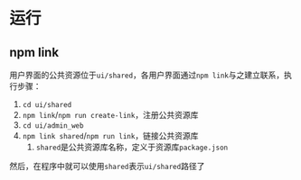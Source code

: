 # 运行

## npm link

用户界面的公共资源位于```ui/shared```，各用户界面通过```npm link```与之建立联系，执行步骤：

1. ```cd ui/shared```
2. ```npm link```/```npm run create-link```，注册公共资源库
3. ```cd ui/admin_web```
4. ```npm link shared```/```npm run link```，链接公共资源库
   1. ```shared```是公共资源库名称，定义于资源库```package.json```

然后，在程序中就可以使用```shared```表示```ui/shared```路径了
